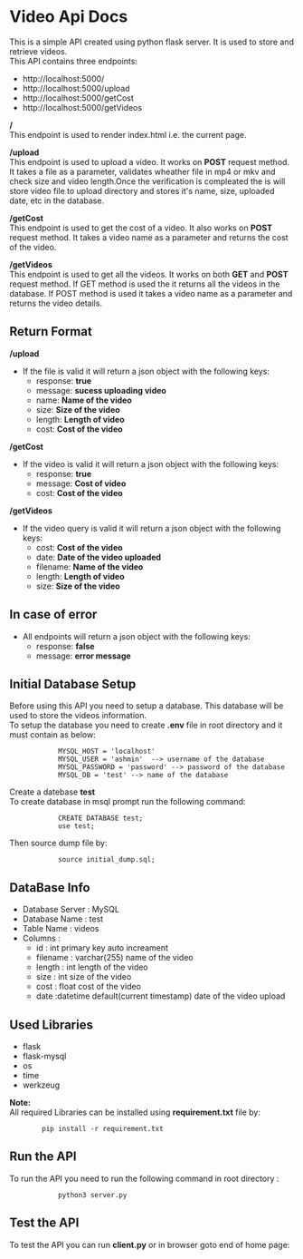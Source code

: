 Video Api Docs
==============

This is a simple API created using python flask server. It is used to store and retrieve videos.  
This API contains three endpoints:  

*   http://localhost:5000/
*   http://localhost:5000/upload
*   http://localhost:5000/getCost
*   http://localhost:5000/getVideos

**/**  
This endpoint is used to render index.html i.e. the current page.  
  
**/upload**  
This endpoint is used to upload a video. It works on **POST** request method. It takes a file as a parameter, validates wheather file in mp4 or mkv and check size and video length.Once the verification is compleated the is will store video file to upload directory and stores it's name, size, uploaded date, etc in the database.  
  
**/getCost**  
This endpoint is used to get the cost of a video. It also works on **POST** request method. It takes a video name as a parameter and returns the cost of the video.  
  
**/getVideos**  
This endpoint is used to get all the videos. It works on both **GET** and **POST** request method. If GET method is used the it returns all the videos in the database. If POST method is used it takes a video name as a parameter and returns the video details.  
  
Return Format
-------------

**/upload**

*   If the file is valid it will return a json object with the following keys:  
    *   response: **true**
    *   message: **sucess uploading video**
    *   name: **Name of the video**
    *   size: **Size of the video**
    *   length: **Length of video**
    *   cost: **Cost of the video**

**/getCost**

*   If the video is valid it will return a json object with the following keys:  
    *   response: **true**
    *   message: **Cost of video**
    *   cost: **Cost of the video**

**/getVideos**

*   If the video query is valid it will return a json object with the following keys:  
    *   cost: **Cost of the video**
    *   date: **Date of the video uploaded**
    *   filename: **Name of the video**
    *   length: **Length of video**
    *   size: **Size of the video**

In case of error
----------------

*   All endpoints will return a json object with the following keys:  
    *   response: **false**
    *   message: **error message**


Initial Database Setup
----------------------

Before using this API you need to setup a database. This database will be used to store the videos information.  
To setup the database you need to create **.env** file in root directory and it must contain as below:  

                MYSQL_HOST = 'localhost'
                MYSQL_USER = 'ashmin'  --> username of the database
                MYSQL_PASSWORD = 'password' --> password of the database
                MYSQL_DB = 'test' --> name of the database
            

Create a datebase **test**  
To create database in msql prompt run the following command:  

                CREATE DATABASE test;
                use test;
            

Then source dump file by:

                source initial_dump.sql;
            

DataBase Info
-------------

*   Database Server : MySQL
*   Database Name : test
*   Table Name : videos
*   Columns :
    *   id : int primary key auto increament
    *   filename : varchar(255) name of the video
    *   length : int length of the video
    *   size : int size of the video
    *   cost : float cost of the video
    *   date :datetime default(current timestamp) date of the video upload

Used Libraries
--------------

*   flask
*   flask-mysql
*   os
*   time
*   werkzeug

**Note:**  
All required Libraries can be installed using **requirement.txt** file by:  

            pip install -r requirement.txt
        

Run the API
-----------

To run the API you need to run the following command in root directory :  

                python3 server.py
            

Test the API
------------

To test the API you can run **client.py** or in browser goto end of home page: